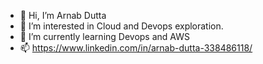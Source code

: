 - 👋 Hi, I’m Arnab Dutta
- 👀 I’m interested in Cloud and Devops exploration.
- 🌱 I’m currently learning Devops and AWS
- 📫 https://www.linkedin.com/in/arnab-dutta-338486118/
